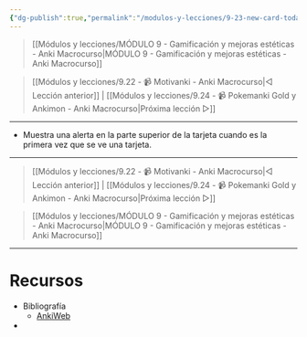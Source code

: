 ```yaml
---
{"dg-publish":true,"permalink":"/modulos-y-lecciones/9-23-new-card-today-banner-anki-macrocurso/","noteIcon":"","updated":"2024-05-15T22:20:33.488+02:00"}
---
```



> [[Módulos y lecciones/MÓDULO 9 - Gamificación y mejoras estéticas - Anki Macrocurso\|MÓDULO 9 - Gamificación y mejoras estéticas - Anki Macrocurso]]

> [[Módulos y lecciones/9.22 - 📹 Motivanki - Anki Macrocurso\|◁ Lección anterior]] | [[Módulos y lecciones/9.24 - 📹 Pokemanki Gold y Ankimon - Anki Macrocurso\|Próxima lección ▷]]

---

- Muestra una alerta en la parte superior de la tarjeta cuando es la primera vez que se ve una tarjeta.

---

> [[Módulos y lecciones/9.22 - 📹 Motivanki - Anki Macrocurso\|◁ Lección anterior]] | [[Módulos y lecciones/9.24 - 📹 Pokemanki Gold y Ankimon - Anki Macrocurso\|Próxima lección ▷]]

> [[Módulos y lecciones/MÓDULO 9 - Gamificación y mejoras estéticas - Anki Macrocurso\|MÓDULO 9 - Gamificación y mejoras estéticas - Anki Macrocurso]]

---

# Recursos
- Bibliografía
	- [AnkiWeb](https://ankiweb.net/shared/info/270984995)
- 
